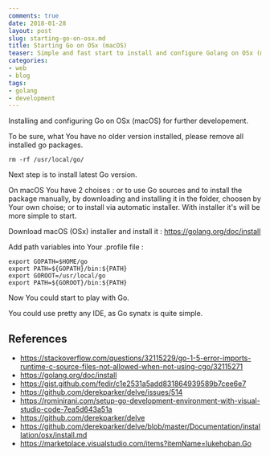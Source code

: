 ```yaml
--- 
comments: true 
date: 2018-01-28
layout: post 
slug: starting-go-on-osx.md
title: Starting Go on OSx (macOS)
teaser: Simple and fast start to install and configure Golang on OSx (macOS)
categories: 
- web
- blog
tags: 
- golang
- development
---
```


Installing and configuring Go on OSx (macOS) for further developement.

To be sure, what You have no older version installed, please remove all installed go packages.

    rm -rf /usr/local/go/

Next step is to install latest Go version. 

On macOS You have 2 choises : or to use Go sources and to install the package manually, by downloading and installing it in the folder, choosen by Your own choise; or to install via automatic installer. With installer it's will be more simple to start.

Download macOS (OSx) installer and install it : https://golang.org/doc/install

Add path variables into Your .profile file :

    export GOPATH=$HOME/go
    export PATH=${GOPATH}/bin:${PATH}
    export GOROOT=/usr/local/go
    export PATH=${GOROOT}/bin:${PATH}

Now You could start to play with Go.

You could use pretty any IDE, as Go synatx is quite simple.

## References

* https://stackoverflow.com/questions/32115229/go-1-5-error-imports-runtime-c-source-files-not-allowed-when-not-using-cgo/32115271
* https://golang.org/doc/install
* https://gist.github.com/fedir/c1e2531a5add831864939589b7cee6e7
* https://github.com/derekparker/delve/issues/514
* https://rominirani.com/setup-go-development-environment-with-visual-studio-code-7ea5d643a51a
* https://github.com/derekparker/delve
* https://github.com/derekparker/delve/blob/master/Documentation/installation/osx/install.md
* https://marketplace.visualstudio.com/items?itemName=lukehoban.Go

